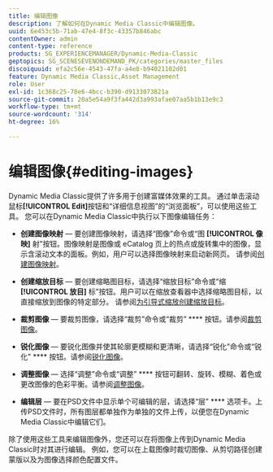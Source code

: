 ```yaml
---
title: 编辑图像
description: 了解如何在Dynamic Media Classic中编辑图像。
uuid: 6e453c5b-71ab-47e4-8f3c-43357b846abc
contentOwner: admin
content-type: reference
products: SG_EXPERIENCEMANAGER/Dynamic-Media-Classic
geptopics: SG_SCENESEVENONDEMAND_PK/categories/master_files
discoiquuid: efa2c56e-4543-47fa-a4e8-b94021102d01
feature: Dynamic Media Classic,Asset Management
role: User
exl-id: 1c368c25-78e6-4bcc-b390-d9133073821a
source-git-commit: 20a5e54a9f3fa442d3a993afae07aa5b1b13e9c3
workflow-type: tm+mt
source-wordcount: '314'
ht-degree: 16%

---
```


# 编辑图像{#editing-images}

Dynamic Media Classic提供了许多用于创建富媒体效果的工具。 通过单击滚动鼠标&#x200B;**[!UICONTROL Edit]**&#x200B;按钮和“详细信息视图”的“浏览面板”，可以使用这些工具。 您可以在Dynamic Media Classic中执行以下图像编辑任务：

* **创建图像映射**  — 要创建图像映射，请选择“图像”命令或“图 **[!UICONTROL 像映]** 射”按钮。图像映射是图像或 eCatalog 页上的热点或旋转集中的图像，显示含滚动文本的面板。例如，用户可以选择图像映射来启动新网页。 请参阅[创建图像映射](/help/creating-image-maps.md)。

* **创建缩放目标**  — 要创建缩略图目标，请选择“缩放目标”命令或“缩 **[!UICONTROL 放目]** 标”按钮。用户可以在缩放查看器中选择缩略图目标，以直接缩放到图像的特定部分。 请参阅[为引导式缩放创建缩放目标](/help/creating-zoom-targets-guided-zoom.md)。

* **裁剪图像**  — 要裁剪图像，请选择“裁剪”命令或“裁剪” **** 按钮。请参阅[裁剪图像](/help/cropping-image.md)。

* **锐化图像**  — 要锐化图像并使其轮廓更模糊和更清晰，请选择“锐化”命令或“锐化” **** 按钮。请参阅[锐化图像](/help/sharpening-image.md)。

* **调整图像**  — 选择“调整”命令或“调整” **** 按钮可翻转、旋转、模糊、着色或更改图像的色彩平衡。请参阅[调整图像](/help/adjusting-image.md)。

* **编辑层**  — 要在PSD文件中显示单个可编辑的层，请选择“层” **** 选项卡。上传PSD文件时，所有图层都单独作为单独的文件上传，以便您在Dynamic Media Classic中编辑它们。

除了使用这些工具来编辑图像外，您还可以在将图像上传到Dynamic Media Classic时对其进行编辑。 例如，您可以在上载图像时裁切图像、从剪切路径创建蒙版以及为图像选择颜色配置文件。
